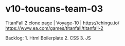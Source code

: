 # v10-toucans-team-03
TitanFall 2 clone page | Voyage-10 | https://chingu.io/
https://www.ea.com/games/titanfall/titanfall-2  

Backlog: 1. Html Boilerplate
         2. CSS
         3. JS
